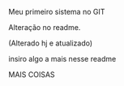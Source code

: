 Meu primeiro sistema no GIT

Alteração no readme.

(Alterado hj e atualizado)

insiro algo a mais nesse readme



MAIS COISAS